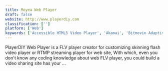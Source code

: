 ```yaml
---
title: Moyea Web Player
draft: false 
website: http://www.playerdiy.com
classification: ['']
platform: ['Web']
keywords: ['Accessible HTML5 Video Player', 'Akamai', 'Bitmovin Adaptive Streaming Player', 'FV Player', 'Html5media', 'JW Player', 'Kaltura Player', 'MediaElement.js', 'Plyr', 'VideoJS', 'Videoloupe for Mac', 'Videostream', 'Vimeo Player', 'Vimsy', 'afterglow', 'jPlayer']
---
```

PlayerDIY Web Player is a FLV player creator for customizing skinning flash video player or RTMP streaming player for web site, With which, even you don't know any coding knowledge about web FLV player, you could build a video sharing site has your …
